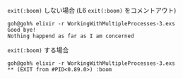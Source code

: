 `exit(:boom)` しない場合
(L6 `exit(:boom)` をコメントアウト)

```
goh@goh% elixir -r WorkingWithMultipleProcesses-3.exs
Good bye!
Nothing happend as far as I am concerned
```

`exit(:boom)` する場合

```
goh@goh% elixir -r WorkingWithMultipleProcesses-3.exs
** (EXIT from #PID<0.89.0>) :boom
```

